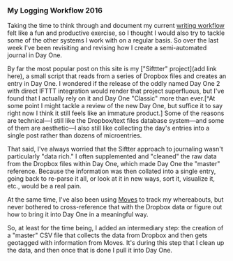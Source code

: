 ### My Logging Workflow 2016

Taking the time to think through and document my current [writing workflow](http://verifyandrepair.com/04-11-2016/writing-workflow-2016-markdown-environment/) felt like a fun and productive exercise, so I thought I would also try to tackle some of the other systems I work with on a regular basis. So over the last week I've been revisiting and revising how I create a semi-automated journal in Day One.

By far the most popular post on this site is my ["Sifttter" project](add link here), a small script that reads from a series of Dropbox files and creates an entry in Day One. I wondered if the release of the oddly named Day One 2 with direct IFTTT integration would render that project superfluous, but I've found that I actually rely on it and Day One "Classic" more than ever.[^At some point I might tackle a review of the new Day One, but suffice it to say right now I think it still feels like an immature product.] Some of the reasons are technical—I still like the Dropbox/text files database system—and some of them are aesthetic—I also still like collecting the day's entries into a single post rather than dozens of microentries.

That said, I've always worried that the Siftter approach to journaling wasn't particularly "data rich." I often supplemented and "cleaned" the raw data from the Dropbox files within Day One, which made Day One the "master" reference. Because the information was then collated into a single entry, going back to re-parse it all, or look at it in new ways, sort it, visualize it, etc., would be a real pain.

At the same time, I've also been using [Moves](https://www.moves-app.com/) to track my whereabouts, but never bothered to cross-reference that with the Dropbox data or figure out how to bring it into Day One in a meaningful way.

So, at least for the time being, I added an intermediary step: the creation of a "master" CSV file that collects the data from Dropbox and then gets geotagged with information from Moves. It's during this step that I clean up the data, and then once that is done I pull it into Day One. 